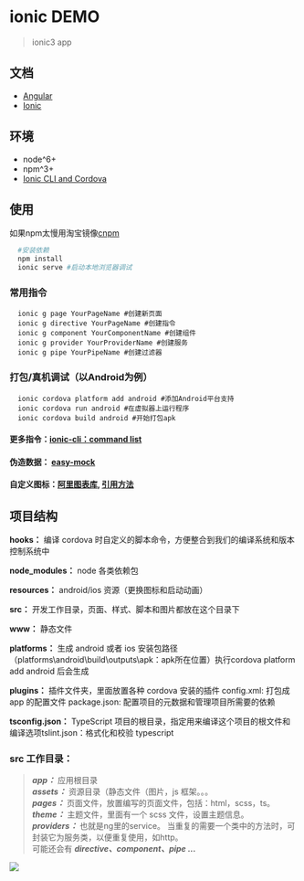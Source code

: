 # ionic DEMO

> ionic3 app

## 文档

* [Angular](https://angular.cn/docs)
* [Ionic](https://ionicframework.com/docs/components/#overview)

## 环境

* node^6+
* npm^3+
* [Ionic CLI and Cordova](https://ionicframework.com/docs/intro/installation/)

## 使用

如果npm太慢用淘宝镜像[cnpm](https://npm.taobao.org/)

```bash
  #安装依赖
  npm install
  ionic serve #启动本地浏览器调试
```

### 常用指令

```shell
  ionic g page YourPageName #创建新页面
  ionic g directive YourPageName #创建指令
  ionic g component YourComponentName #创建组件
  ionic g provider YourProviderName #创建服务
  ionic g pipe YourPipeName #创建过滤器
```

### 打包/真机调试（以Android为例）

```shell
  ionic cordova platform add android #添加Android平台支持
  ionic cordova run android #在虚拟器上运行程序
  ionic cordova build android #开始打包apk
```

#### 更多指令：[ionic-cli：command list](https://ionicframework.com/docs/cli/commands.html)

#### 伪造数据： [easy-mock](https://www.easy-mock.com/)

#### 自定义图标：[阿里图表库](http://www.iconfont.cn/home/index), [引用方法](https://jingyan.baidu.com/article/3ea51489acddf452e61bba33.html)

## 项目结构

**hooks：** 编译 cordova 时自定义的脚本命令，方便整合到我们的编译系统和版本控制系统中

**node_modules：** node 各类依赖包

**resources：** android/ios 资源（更换图标和启动动画）

**src：** 开发工作目录，页面、样式、脚本和图片都放在这个目录下

**www：** 静态文件

**platforms：** 生成 android 或者 ios 安装包路径（platforms\android\build\outputs\apk：apk所在位置）执行cordova platform add android 后会生成

**plugins：** 插件文件夹，里面放置各种 cordova 安装的插件 config.xml: 打包成 app 的配置文件 package.json: 配置项目的元数据和管理项目所需要的依赖

**tsconfig.json：** TypeScript 项目的根目录，指定用来编译这个项目的根文件和编译选项tslint.json：格式化和校验 typescript

### **src** 工作目录：

> ***app：*** 应用根目录  <br/>
***assets：*** 资源目录（静态文件（图片，js 框架。。。  <br/>
***pages：*** 页面文件，放置编写的页面文件，包括：html，scss，ts。
***theme：*** 主题文件，里面有一个 scss 文件，设置主题信息。 <br/>
***providers：*** 也就是ng里的service。 当重复的需要一个类中的方法时，可封装它为服务类，以便重复使用，如http。 <br/>
可能还会有 ***directive、component、pipe ...***

<img src="https://img-blog.csdn.net/20170905131004085?watermark/2/text/aHR0cDovL2Jsb2cuY3Nkbi5uZXQvWmhhaUt1bjY4/font/5a6L5L2T/fontsize/400/fill/I0JBQkFCMA==/dissolve/70/gravity/Center">

